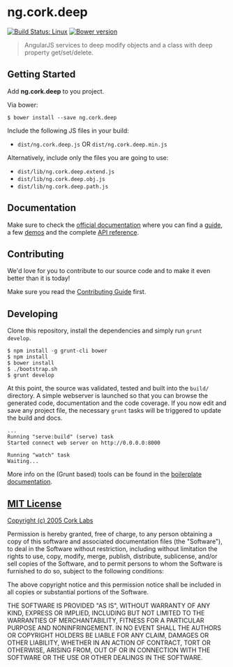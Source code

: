 # ng.cork.deep
[![Build Status: Linux](http://img.shields.io/travis/cork-labs/ng.cork.deep/master.svg?style=flat-square)](https://travis-ci.org/cork-labs/ng.cork.deep)
[![Bower version](http://img.shields.io/bower/v/ng.cork.deep.svg?style=flat-square)](https://github.com/cork-labs/ng.cork.deep)

> AngularJS services to deep modify objects and a class with deep property get/set/delete.


## Getting Started

Add **ng.cork.deep** to you project.

Via bower:

```
$ bower install --save ng.cork.deep
```


Include the following JS files in your build:
- `dist/ng.cork.deep.js` OR `dist/ng.cork.deep.min.js`

Alternatively, include only the files you are going to use:
- `dist/lib/ng.cork.deep.extend.js`
- `dist/lib/ng.cork.deep.obj.js`
- `dist/lib/ng.cork.deep.path.js`



## Documentation

Make sure to check the [official documentation](http://jarvis.cork-labs.org/ng.cork.deep/current/docs) where you can find a
[guide](http://jarvis.cork-labs.org/ng.cork.deep/current/docs/#/guide), a few [demos](http://jarvis.cork-labs.org/ng.cork.deep/current/docs/#/demos) and the complete
[API reference](http://jarvis.cork-labs.org/ng.cork.deep/current/docs/#/docs).


## Contributing

We'd love for you to contribute to our source code and to make it even better than it is today!

Make sure you read the [Contributing Guide](CONTRIBUTING.md) first.


## Developing

Clone this repository, install the dependencies and simply run `grunt develop`.

```
$ npm install -g grunt-cli bower
$ npm install
$ bower install
$ ./bootstrap.sh
$ grunt develop
```

At this point, the source was validated, tested and built into the `build/` directory. A simple webserver is launched so
that you can browse the generated code, documentation and the code coverage. If you now edit and save any project file,
the necessary `grunt` tasks will be triggered to update the build and docs.

```
...
Running "serve:build" (serve) task
Started connect web server on http://0.0.0.0:8000

Running "watch" task
Waiting...
```

More info on the (Grunt based) tools can be found in the
[boilerplate documentation](http://jarvis.cork-labs.org/boilerplate-nglib/current/docs).


## [MIT License](LICENSE)

[Copyright (c) 2005 Cork Labs](http://cork-labs.mit-license.org/2015)

Permission is hereby granted, free of charge, to any person obtaining a copy of
this software and associated documentation files (the "Software"), to deal in
the Software without restriction, including without limitation the rights to
use, copy, modify, merge, publish, distribute, sublicense, and/or sell copies of
the Software, and to permit persons to whom the Software is furnished to do so,
subject to the following conditions:

The above copyright notice and this permission notice shall be included in all
copies or substantial portions of the Software.

THE SOFTWARE IS PROVIDED "AS IS", WITHOUT WARRANTY OF ANY KIND, EXPRESS OR
IMPLIED, INCLUDING BUT NOT LIMITED TO THE WARRANTIES OF MERCHANTABILITY, FITNESS
FOR A PARTICULAR PURPOSE AND NONINFRINGEMENT. IN NO EVENT SHALL THE AUTHORS OR
COPYRIGHT HOLDERS BE LIABLE FOR ANY CLAIM, DAMAGES OR OTHER LIABILITY, WHETHER
IN AN ACTION OF CONTRACT, TORT OR OTHERWISE, ARISING FROM, OUT OF OR IN
CONNECTION WITH THE SOFTWARE OR THE USE OR OTHER DEALINGS IN THE SOFTWARE.
